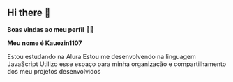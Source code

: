 ## Hi there 👋
**Boas vindas ao meu perfil** 💙💙

**Meu nome é Kauezin1107**

Estou estudando na Alura
Estou me desenvolvendo na linguagem JavaScript
Utilizo esse espaço para minha organização e compartilhamento dos meu projetos desenvolvidos
<!--
**Kauezin1107/Kauezin1107** is a ✨ _special_ ✨ repository because its `README.md` (this file) appears on your GitHub profile.

Here are some ideas to get you started:

- 🔭 I’m currently working on ...
- 🌱 I’m currently learning ...
- 👯 I’m looking to collaborate on ...
- 🤔 I’m looking for help with ...
- 💬 Ask me about ...
- 📫 How to reach me: ...
- 😄 Pronouns: ...
- ⚡ Fun fact: ...
-->
